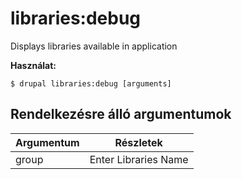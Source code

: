 # libraries:debug
Displays libraries available in application

**Használat:**
```
$ drupal libraries:debug [arguments]
```

## Rendelkezésre álló argumentumok
Argumentum | Részletek
---------|-------------
group | Enter Libraries Name
